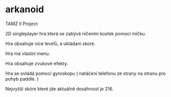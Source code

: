 # arkanoid
TAMZ II Project

2D singleplayer hra která se zabývá ničením kostek pomocí míčku.

Hra obsahuje více levelů, a ukládaní skore.

Hra má vlastní menu.

Hra obsahuje zvukové efekty.

Hra se ovládá pomocí gyroskopu ( natáčení telefonu ze strany na stranu pro pohyb paddle. )

Nejvyšší skóre které jde aktuálně dosáhnout je 216.
